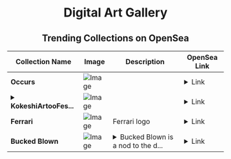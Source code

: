 <div align="center">

# Digital Art Gallery

## Trending Collections on OpenSea

| Collection Name                       | Image                                                                                     | Description                       | OpenSea Link                                                                                          |
|---------------------------------------|-------------------------------------------------------------------------------------------|-----------------------------------|--------------------------------------------------------------------------------------------------------|
| **Occurs** | ![Image](https://i.seadn.io/s/raw/files/11fde348011fb80d49f768f59df3bbea.jpg?w=500&auto=format?w=200&auto=format) |  | <details><summary>Link</summary>[Occurs](https://opensea.io/collection/occurs-13)</details> |
| **<details><summary>KokeshiArtooFes...</summary>KokeshiArtooFestival</details>** | ![Image](https://i.seadn.io/s/raw/files/2ce0ea237a27cf60b8cf873a7d8c60e8.png?w=500&auto=format?w=200&auto=format) |  | <details><summary>Link</summary>[KokeshiArtooFestival](https://opensea.io/collection/kokeshiartoofestival)</details> |
| **Ferrari** | ![Image](https://i.seadn.io/s/raw/files/dd7a9ed6f8b9863c92131b32c50801b8.jpg?w=500&auto=format?w=200&auto=format) | Ferrari logo | <details><summary>Link</summary>[Ferrari](https://opensea.io/collection/ferrari-119)</details> |
| **Bucked Blown** | ![Image](https://i.seadn.io/s/raw/files/82366bb06a830dee429eb35c6122c816.jpg?w=500&auto=format?w=200&auto=format) | <details><summary>Bucked Blown is a nod to the d...</summary>Bucked Blown is a nod to the days when bucked teeth and blown hair were part of growing up. This collection pays tribute to the alpha Based Punks and No-Punks alike, honoring their unique style and bold spirit. It's a celebration of those who stood out, unapologetically.</details> | <details><summary>Link</summary>[Bucked Blown](https://opensea.io/collection/bucked-blown-6)</details> |

</div>